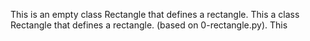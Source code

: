 This is an empty class Rectangle that defines a rectangle.
This a class Rectangle that defines a rectangle. (based on 0-rectangle.py).
This 
